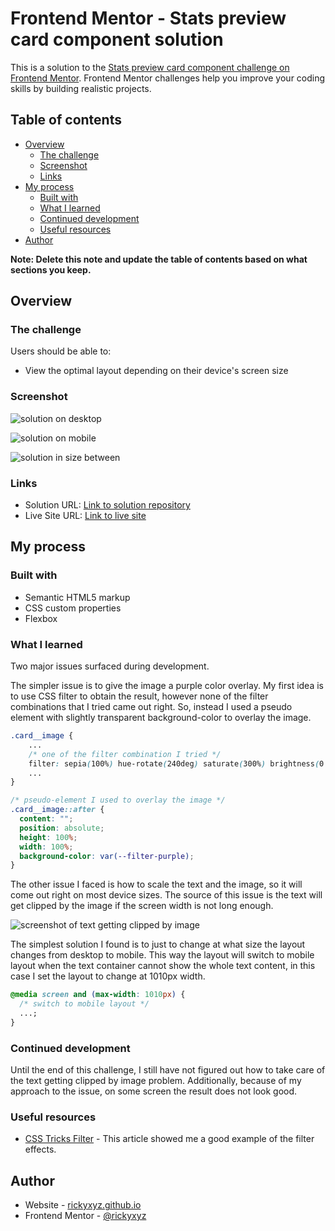# Frontend Mentor - Stats preview card component solution

This is a solution to the [Stats preview card component challenge on Frontend Mentor](https://www.frontendmentor.io/challenges/stats-preview-card-component-8JqbgoU62). Frontend Mentor challenges help you improve your coding skills by building realistic projects.

## Table of contents

- [Overview](#overview)
  - [The challenge](#the-challenge)
  - [Screenshot](#screenshot)
  - [Links](#links)
- [My process](#my-process)
  - [Built with](#built-with)
  - [What I learned](#what-i-learned)
  - [Continued development](#continued-development)
  - [Useful resources](#useful-resources)
- [Author](#author)

**Note: Delete this note and update the table of contents based on what sections you keep.**

## Overview

### The challenge

Users should be able to:

- View the optimal layout depending on their device's screen size

### Screenshot

![solution on desktop](./screenshot/stats-preview-card-component-desktop.png)

![solution on mobile](./screenshot/stats-preview-card-component-mobile.png)

![solution in size between](./screenshot/stats-preview-card-component-between.png)

### Links

- Solution URL: [Link to solution repository](https://github.com/rickyxyz/stats-preview-card-component-main/tree/main/order-summary-component-main)
- Live Site URL: [Link to live site](https://rickyxyz.github.io/frontendmentor-projects/stats-preview-card-component-main/index.html)

## My process

### Built with

- Semantic HTML5 markup
- CSS custom properties
- Flexbox

### What I learned

Two major issues surfaced during development.

The simpler issue is to give the image a purple color overlay. My first idea is to use CSS filter to obtain the result, however none of the filter combinations that I tried came out right. So, instead I used a pseudo element with slightly transparent background-color to overlay the image.

```css
.card__image {
    ...
    /* one of the filter combination I tried */
    filter: sepia(100%) hue-rotate(240deg) saturate(300%) brightness(0.6);
    ...
}
```

```css
/* pseudo-element I used to overlay the image */
.card__image::after {
  content: "";
  position: absolute;
  height: 100%;
  width: 100%;
  background-color: var(--filter-purple);
}
```

The other issue I faced is how to scale the text and the image, so it will come out right on most device sizes. The source of this issue is the text will get clipped by the image if the screen width is not long enough.

![screenshot of text getting clipped by image](./screenshot/stats-preview-card-component-issue-2.png)

The simplest solution I found is to just to change at what size the layout changes from desktop to mobile. This way the layout will switch to mobile layout when the text container cannot show the whole text content, in this case I set the layout to change at 1010px width.

```css
@media screen and (max-width: 1010px) {
  /* switch to mobile layout */
  ...;
}
```

### Continued development

Until the end of this challenge, I still have not figured out how to take care of the text getting clipped by image problem. Additionally, because of my approach to the issue, on some screen the result does not look good.

### Useful resources

- [CSS Tricks Filter](https://css-tricks.com/almanac/properties/f/filter/) - This article showed me a good example of the filter effects.

## Author

- Website - [rickyxyz.github.io](https://rickyxyz.github.io/)
- Frontend Mentor - [@rickyxyz](https://www.frontendmentor.io/profile/rickyxyz)
